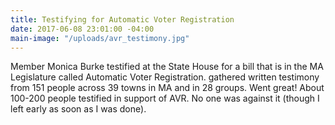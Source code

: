 ```yaml
---
title: Testifying for Automatic Voter Registration
date: 2017-06-08 23:01:00 -04:00
main-image: "/uploads/avr_testimony.jpg"
---
```


Member Monica Burke testified at the State House for a bill that is in the MA Legislature called Automatic Voter Registration.  gathered written testimony from 151 people across 39 towns in MA and in 28 groups. Went great! About 100-200 people testified in support of AVR. No one was against it (though I left early as soon as I was done).